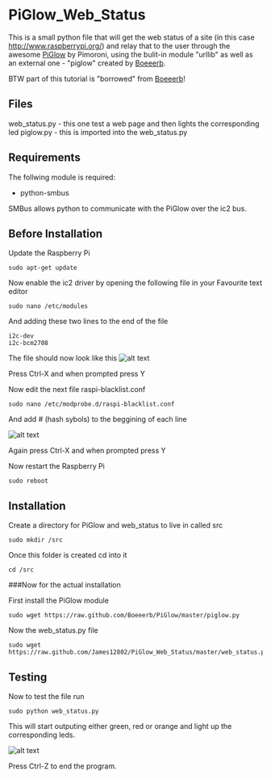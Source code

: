 PiGlow_Web_Status
=================

This is a small python file that will get the web status of a site (in this case http://www.raspberrypi.org/) and relay that to the user through the awesome [PiGlow](http://shop.pimoroni.com/products/piglow "PiGlow") by Pimoroni, using the bulit-in module "urllib" as well as an external one - "piglow" created by [Boeeerb](https://github.com/Boeeerb/PiGlow).

BTW part of this tutorial is "borrowed" from [Boeeerb](https://github.com/Boeeerb/)!

Files
------
web_status.py - this one test a web page and then lights the corresponding led
piglow.py - this is imported into the web_status.py

Requirements
------
The follwing module is required:
* python-smbus

SMBus allows python to communicate with the PiGlow over the ic2 bus.


Before Installation
------
Update the Raspberry Pi
```
sudo apt-get update
````

Now enable the ic2 driver by opening the following file in your Favourite text editor
````
sudo nano /etc/modules
````

And adding these two lines to the end of the file
````
i2c-dev
i2c-bcm2708
````

The file should now look like this
![alt text](https://raw.github.com/James12802/PiGlow_Web_Status/master/images/add_modules.jpg "Added the two files to modules")

Press Ctrl-X and when prompted press Y

Now edit the next file raspi-blacklist.conf
````
sudo nano /etc/modprobe.d/raspi-blacklist.conf
````
And add # (hash sybols) to the beggining of each line

![alt text](https://raw.github.com/James12802/PiGlow_Web_Status/master/images/hashing.jpg "Hashing")

Again press Ctrl-X and when prompted press Y

Now restart the Raspberry Pi
````
sudo reboot
````

Installation
-----
Create a directory for PiGlow and web_status to live in called src
````
sudo mkdir /src
```` 

Once this folder is created cd into it
````
cd /src
````
###Now for the actual installation

First install the PiGlow module
````
sudo wget https://raw.github.com/Boeeerb/PiGlow/master/piglow.py
````

Now the web_status.py file
````
sudo wget https://raw.github.com/James12802/PiGlow_Web_Status/master/web_status.py
````
Testing
-----
Now to test the file run
````
sudo python web_status.py
````

This will start outputing either green, red or orange and light up the corresponding leds.

![alt text](https://raw.github.com/James12802/PiGlow_Web_Status/master/images/working.jpg "Its Working!")

Press Ctrl-Z to end the program.




